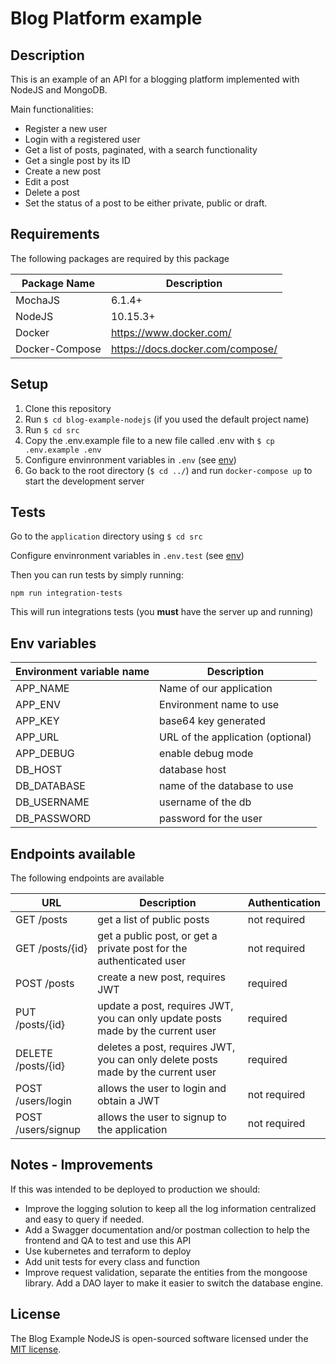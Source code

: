 # Blog Platform example

## Description

This is an example of an API for a blogging platform implemented with NodeJS and MongoDB.

Main functionalities:

- Register a new user
- Login with a registered user
- Get a list of posts, paginated, with a search functionality
- Get a single post by its ID
- Create a new post
- Edit a post
- Delete a post
- Set the status of a post to be either private, public or draft.

## Requirements

The following packages are required by this package

| Package Name | Description |
| ------------ |  ------------------------ |
| MochaJS |  6.1.4+ |
| NodeJS |  10.15.3+ |
| Docker | https://www.docker.com/ | latest |
| Docker-Compose | https://docs.docker.com/compose/ | latest |


## <a name="setup"></a> Setup

1. Clone this repository
2. Run `$ cd blog-example-nodejs` (if you used the default project name)
3. Run `$ cd src`
4. Copy the .env.example file to a new file called .env with `$ cp .env.example .env`
5. Configure envinronment variables in `.env` (see [env](#env))
6. Go back to the root directory (`$ cd ../`) and run `docker-compose up` to start the development server


## Tests

Go to the `application` directory using `$ cd src`

Configure envinronment variables in `.env.test` (see [env](#env))

Then you can run tests by simply running:

    npm run integration-tests


This will run integrations tests (you **must** have the server up and running)


## <a name="env"></a> Env variables

| Environment variable name | Description |
| ------------ | ------------------------ |
| APP_NAME | Name of our application |
| APP_ENV |  Environment name to use |
| APP_KEY |  base64 key generated |
| APP_URL | URL of the application (optional)
| APP_DEBUG | enable debug mode  |
| DB_HOST | database host  |
| DB_DATABASE | name of the database to use  |
| DB_USERNAME | username of the db  |
| DB_PASSWORD | password for the user  |


## Endpoints available

The following endpoints are available

| URL | Description | Authentication |
| ------------ |  ------------------------ | ------------------------ |
| GET /posts |  get a list of public posts  | not required  |
| GET /posts/{id} | get a public post, or get a private post for the authenticated user  | not required |
| POST /posts | create a new post, requires JWT  | required |
| PUT /posts/{id} | update a post, requires JWT, you can only update posts made by the current user  | required |
| DELETE /posts/{id} | deletes a post, requires JWT, you can only delete posts made by the current user  | required |
| POST /users/login |  allows the user to login and obtain a JWT  | not required |
| POST /users/signup | allows the user to signup to the application  | not required |

## Notes - Improvements

If this was intended to be deployed to production we should:
- Improve the logging solution to keep all the log information centralized and easy to query if needed.
- Add a Swagger documentation and/or postman collection to help the frontend and QA to test and use this API
- Use kubernetes and terraform to deploy
- Add unit tests for every class and function
- Improve request validation, separate the entities from the mongoose library. Add a DAO layer to make it easier to switch the database engine.

## License

The Blog Example NodeJS is open-sourced software licensed under the [MIT license](https://opensource.org/licenses/MIT).
